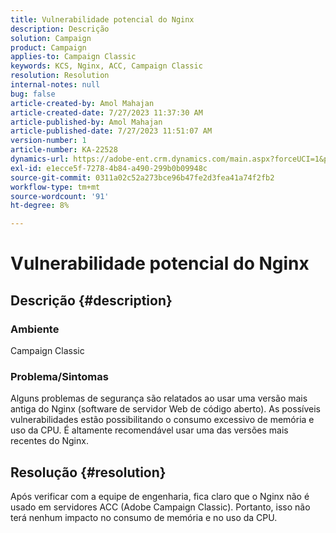```yaml
---
title: Vulnerabilidade potencial do Nginx
description: Descrição
solution: Campaign
product: Campaign
applies-to: Campaign Classic
keywords: KCS, Nginx, ACC, Campaign Classic
resolution: Resolution
internal-notes: null
bug: false
article-created-by: Amol Mahajan
article-created-date: 7/27/2023 11:37:30 AM
article-published-by: Amol Mahajan
article-published-date: 7/27/2023 11:51:07 AM
version-number: 1
article-number: KA-22528
dynamics-url: https://adobe-ent.crm.dynamics.com/main.aspx?forceUCI=1&pagetype=entityrecord&etn=knowledgearticle&id=2f24ebf6-712c-ee11-bdf4-6045bd006079
exl-id: e1ecce5f-7278-4b84-a490-299b0b09948c
source-git-commit: 0311a02c52a273bce96b47fe2d3fea41a74f2fb2
workflow-type: tm+mt
source-wordcount: '91'
ht-degree: 8%

---
```


# Vulnerabilidade potencial do Nginx

## Descrição {#description}


### <b>Ambiente</b>

Campaign Classic



### <b>Problema/Sintomas</b>

Alguns problemas de segurança são relatados ao usar uma versão mais antiga do Nginx (software de servidor Web de código aberto). As possíveis vulnerabilidades estão possibilitando o consumo excessivo de memória e uso da CPU. É altamente recomendável usar uma das versões mais recentes do Nginx.


## Resolução {#resolution}


Após verificar com a equipe de engenharia, fica claro que o Nginx não é usado em servidores ACC (Adobe Campaign Classic). Portanto, isso não terá nenhum impacto no consumo de memória e no uso da CPU.
